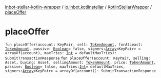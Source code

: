 [inbot-stellar-kotlin-wrapper](../../index.md) / [io.inbot.kotlinstellar](../index.md) / [KotlinStellarWrapper](index.md) / [placeOffer](./place-offer.md)

# placeOffer

`fun placeOffer(account: KeyPair, sell: `[`TokenAmount`](../-token-amount/index.md)`, forAtLeast: `[`TokenAmount`](../-token-amount/index.md)`, passive: `[`Boolean`](https://kotlinlang.org/api/latest/jvm/stdlib/kotlin/-boolean/index.html)` = false, signers: `[`Array`](https://kotlinlang.org/api/latest/jvm/stdlib/kotlin/-array/index.html)`<KeyPair> = arrayOf(account), maxTries: `[`Int`](https://kotlinlang.org/api/latest/jvm/stdlib/kotlin/-int/index.html)` = defaultMaxTries): SubmitTransactionResponse`
`fun placeOffer(account: KeyPair, selling: Asset, buying: Asset, sellingAmount: `[`TokenAmount`](../-token-amount/index.md)`, price: `[`TokenAmount`](../-token-amount/index.md)`, passive: `[`Boolean`](https://kotlinlang.org/api/latest/jvm/stdlib/kotlin/-boolean/index.html)` = false, maxTries: `[`Int`](https://kotlinlang.org/api/latest/jvm/stdlib/kotlin/-int/index.html)` = defaultMaxTries, signers: `[`Array`](https://kotlinlang.org/api/latest/jvm/stdlib/kotlin/-array/index.html)`<KeyPair> = arrayOf(account)): SubmitTransactionResponse`